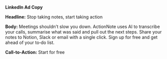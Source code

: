 **LinkedIn Ad Copy**

**Headline:** Stop taking notes, start taking action

**Body:** Meetings shouldn’t slow you down. ActionNote uses AI to transcribe your calls, summarise what was said and pull out the next steps. Share your notes to Notion, Slack or email with a single click. Sign up for free and get ahead of your to‑do list.

**Call‑to‑Action:** Start for free
